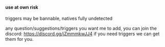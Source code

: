 #### use at own risk

triggers may be bannable, natives fully undetected

any question/suggestions/triggers you want me to add, you can join the discord: https://discord.gg/jZmmmkwJJ4
if you need triggers we can get them for you.

